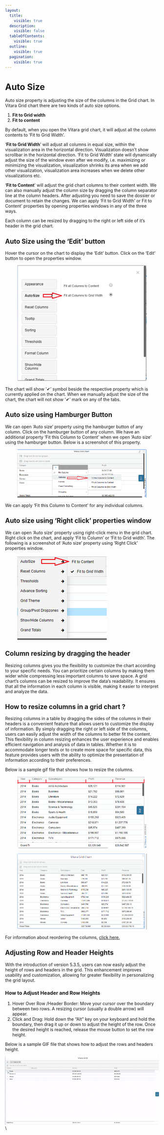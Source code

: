 ```yaml
---
layout:
  title:
    visible: true
  description:
    visible: false
  tableOfContents:
    visible: true
  outline:
    visible: true
  pagination:
    visible: true
---
```


# Auto Size

Auto size property is adjusting the size of the columns in the Grid chart. In Vitara Grid chart there are two kinds of auto size options.

1. **Fit to Grid width**
2. **Fit to content**

By default, when you open the Vitara grid chart, it will adjust all the column contents to ‘Fit to Grid Width’.

‘**Fit to Grid Width**’ will adjust all columns in equal size, within the visualization area in the horizontal direction. Visualization doesn’t show scrollbar in the horizontal direction. ‘Fit to Grid Width’ state will dynamically adjust the size of the window even after we modify, i.e. maximizing or minimizing the visualization, visualization shrinks its area when we add other visualization, visualization area increases when we delete other visualizations etc.

‘**Fit to Content**’ will adjust the grid chart columns to their content width. We can also manually adjust the column size by dragging the column separator line at the column headers. After adjusting you need to save the dossier or document to retain the changes. We can apply ‘Fit to Grid Width’ or Fit to Content’ properties by opening properties windows in any of the three ways.

Each column can be resized by dragging to the right or left side of it’s header in the grid chart.

## Auto Size using the ‘Edit’ button <a href="#auto-size-using-the-edit-button" id="auto-size-using-the-edit-button"></a>

Hover the cursor on the chart to display the ‘Edit’ button. Click on the ‘Edit’ button to open the properties window.

<figure><img src="../.gitbook/assets/image1 (1).png" alt=""><figcaption></figcaption></figure>

The chart will show ‘✔’ symbol beside the respective property which is currently applied on the chart. When we manually adjust the size of the chart, the chart will not show ‘✔’ mark on any of the tabs.

## Auto size using Hamburger Button <a href="#auto-size-using-hamburger-button" id="auto-size-using-hamburger-button"></a>

We can open ‘Auto size’ property using the hamburger button of any column. Click on the hamburger button of any column. We have an additional property ‘Fit this Column to Content’ when we open ‘Auto size’ using the hamburger button. Below is a screenshot of this property.

<figure><img src="../.gitbook/assets/image63.png" alt=""><figcaption></figcaption></figure>

We can apply ‘Fit this Column to Content’ for any individual columns.

## Auto size using ‘Right click’ properties window <a href="#auto-size-using-right-click-properties-window" id="auto-size-using-right-click-properties-window"></a>

We can open ‘Auto size’ property using right-click menu in the grid chart. Right click on the chart, and apply ‘Fit to Column’ or ‘Fit to Grid width’. The following is a screenshot of ‘Auto size’ property using ‘Right Click’ properties window.

<figure><img src="../.gitbook/assets/image40.png" alt=""><figcaption></figcaption></figure>

## Column resizing by dragging the header <a href="#column-resizing-by-dragging-the-header" id="column-resizing-by-dragging-the-header"></a>

Resizing columns gives you the flexibility to customize the chart according to your specific needs. You can prioritize certain columns by making them wider while compressing less important columns to save space. A grid chart’s columns can be resized to improve the data’s readability. It ensures that all the information in each column is visible, making it easier to interpret and analyze the data.

## **How to resize columns in a grid chart ?**

Resizing columns in a table by dragging the sides of the columns in their headers is a convenient feature that allows users to customize the display of information. By simply dragging the right or left side of the columns, users can easily adjust the width of the columns to better fit the content. This flexibility in column resizing enhances the user experience and enables efficient navigation and analysis of data in tables. Whether it is to accommodate longer texts or to create more space for specific data, this feature provides users with the ability to optimize the presentation of information according to their preferences.

Below is a sample gif file that shows how to resize the columns.&#x20;

<figure><img src="../.gitbook/assets/columnDragging.png" alt=""><figcaption></figcaption></figure>

<figure><img src="../.gitbook/assets/Resizing.gif" alt=""><figcaption></figcaption></figure>

For information about reordering the columns, [click here.](https://docs.vitaracharts.com/grid-microchart-guide/reorder-columns)

## Adjusting Row and Header Heights

With the introduction of version 5.3.5, users can now easily adjust the height of rows and headers in the grid. This enhancement improves usability and customization, allowing for greater flexibility in personalizing the grid layout.

### **How to Adjust Header and  Row Heights**

1. Hover Over Row /Header Border: Move your cursor over the boundary between two rows. A resizing cursor (usually a double arrow) will appear.
2. Click and Drag: Hold down the “Alt” key on your keyboard and hold the boundary, then drag it up or down to adjust the height of the row. Once the desired height is reached, release the mouse button to set the row height.

Below is a sample GIF file that shows how to adjust the rows and headers height.&#x20;

![](<../.gitbook/assets/Grid altspacing.gif>)\
